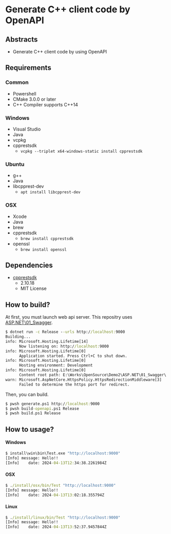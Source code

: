 # Generate C++ client code by OpenAPI

## Abstracts

* Generate C++ client code by using OpenAPI

## Requirements

### Common

* Powershell
* CMake 3.0.0 or later
* C++ Compiler supports C++14

### Windows

* Visual Studio
* Java
* vcpkg
* cpprestsdk
  * `vcpkg --triplet x64-windows-static install cpprestsdk`

### Ubuntu

* g++
* Java
* libcpprest-dev
  * `apt install libcpprest-dev`

### OSX

* Xcode
* Java
* brew
* cpprestsdk
  * `brew install cpprestsdk`
* openssl
  * `brew install openssl`

## Dependencies

* [cpprestsdk](https://github.com/microsoft/cpprestsdk)
  * 2.10.18
  * MIT License

## How to build?

At first, you must launch web api server.
This repositry uses [ASP.NET\01_Swagger](../../../ASP.NET\01_Swagger).

````bat
$ dotnet run -c Release --urls http://localhost:9000
Building...
info: Microsoft.Hosting.Lifetime[14]
      Now listening on: http://localhost:9000
info: Microsoft.Hosting.Lifetime[0]
      Application started. Press Ctrl+C to shut down.
info: Microsoft.Hosting.Lifetime[0]
      Hosting environment: Development
info: Microsoft.Hosting.Lifetime[0]
      Content root path: E:\Works\OpenSource\Demo2\ASP.NET\01_Swagger\
warn: Microsoft.AspNetCore.HttpsPolicy.HttpsRedirectionMiddleware[3]
      Failed to determine the https port for redirect.
````

Then, you can build.

````bat
$ pwsh generate.ps1 http://localhost:9000
$ pwsh build-openapi.ps1 Release
$ pwsh build.ps1 Release
````

## How to usage?

#### Windows

````bat
$ install\win\bin\Test.exe "http://localhost:9000"
[Info] message: Hello!!
[Info]    date: 2024-04-13T12:34:38.2261984Z
````

#### OSX

````bat
$ ./install/osx/bin/Test "http://localhost:9000"
[Info] message: Hello!!
[Info]    date: 2024-04-13T13:02:18.355794Z
````

#### Linux

````bat
$ ./install/linux/bin/Test "http://localhost:9000"
[Info] message: Hello!!
[Info]    date: 2024-04-13T13:52:37.9457844Z
````